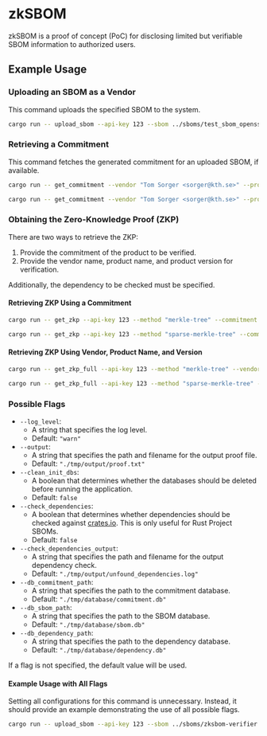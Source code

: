 # zkSBOM

zkSBOM is a proof of concept (PoC) for disclosing limited but verifiable SBOM information to authorized users.

## Example Usage

### Uploading an SBOM as a Vendor

This command uploads the specified SBOM to the system.

```Bash
cargo run -- upload_sbom --api-key 123 --sbom ../sboms/test_sbom_openssl.cdx.json
```

### Retrieving a Commitment

This command fetches the generated commitment for an uploaded SBOM, if available.

```Bash
cargo run -- get_commitment --vendor "Tom Sorger <sorger@kth.se>" --product "test_openssl" --version "0.1.0" --method "merkle-tree"
```

```Bash
cargo run -- get_commitment --vendor "Tom Sorger <sorger@kth.se>" --product "test_openssl" --version "0.1.0" --method "sparse-merkle-tree"
```

### Obtaining the Zero-Knowledge Proof (ZKP)

There are two ways to retrieve the ZKP:

1. Provide the commitment of the product to be verified.
2. Provide the vendor name, product name, and product version for verification.

Additionally, the dependency to be checked must be specified.

#### Retrieving ZKP Using a Commitment

```Bash
cargo run -- get_zkp --api-key 123 --method "merkle-tree" --commitment "0x29ff88bff2498e411178507e4f9b9c477b16d183a36b4bf891e9c32440d7e44d" --vulnerability "CVE-2025-24898"
```

```Bash
cargo run -- get_zkp --api-key 123 --method "sparse-merkle-tree" --commitment "0xdb6bbe76d4b256a389baac6675c9650bfd9d097f9b4789437346b3aeb8864b51" --vulnerability "CVE-2025-24898"
```

#### Retrieving ZKP Using Vendor, Product Name, and Version

```Bash
cargo run -- get_zkp_full --api-key 123 --method "merkle-tree" --vendor "Tom Sorger <sorger@kth.se>" --product "test_openssl" --version "0.1.0" --vulnerability "CVE-2025-24898"
```

```Bash
cargo run -- get_zkp_full --api-key 123 --method "sparse-merkle-tree" --vendor "Tom Sorger <sorger@kth.se>" --product "test_openssl" --version "0.1.0" --vulnerability "CVE-2025-24898"
```

### Possible Flags

- `--log_level`:
  - A string that specifies the log level.
  - Default: `"warn"`
- `--output`:
  - A string that specifies the path and filename for the output proof file.
  - Default: `"./tmp/output/proof.txt"`
- `--clean_init_dbs`:
  - A boolean that determines whether the databases should be deleted before running the application.
  - Default: `false`
- `--check_dependencies`:
  - A boolean that determines whether dependencies should be checked against [crates.io](https://crates.io/). This is only useful for Rust Project SBOMs.
  - Default: `false`
- `--check_dependencies_output`:
  - A string that specifies the path and filename for the output dependency check.
  - Default: `"./tmp/output/unfound_dependencies.log"`
- `--db_commitment_path`:
  - A string that specifies the path to the commitment database.
  - Default: `"./tmp/database/commitment.db"`
- `--db_sbom_path`:
  - A string that specifies the path to the SBOM database.
  - Default: `"./tmp/database/sbom.db"`
- `--db_dependency_path`:
  - A string that specifies the path to the dependency database.
  - Default: `"./tmp/database/dependency.db"`

If a flag is not specified, the default value will be used.

#### Example Usage with All Flags

Setting all configurations for this command is unnecessary.
Instead, it should provide an example demonstrating the use of all possible flags.

```Bash
cargo run -- upload_sbom --api-key 123 --sbom ../sboms/zksbom-verifier.cdx.json  --log_level "info" --output "./proof.txt" --clean_init_dbs true --check_dependencies true --check_dependencies_output "./unfound_dependencies.log" --db_commitment_path "./commitment.db" --db_sbom_path "./sbom.db" --db_dependency_path "./dependency.db"
```
